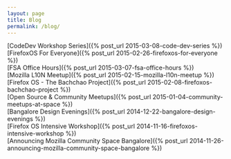 ```yaml
---
layout: page
title: Blog
permalink: /blog/
---
```


[CodeDev Workshop Series]({% post_url 2015-03-08-code-dev-series %})<br>
[FirefoxOS For Everyone]({% post_url 2015-02-26-firefoxos-for-everyone %})<br>
[FSA Office Hours]({% post_url 2015-03-07-fsa-office-hours %})<br>
[Mozilla L10N Meetup]({% post_url 2015-02-15-mozilla-l10n-meetup %})<br>
[Firefox OS - The Bachchao Project]({% post_url 2015-02-08-firefoxos-bachchao-project %})<br>
[Open Source & Community Meetups]({% post_url 2015-01-04-community-meetups-at-space %})<br>
[Bangalore Design Evenings]({% post_url 2014-12-22-bangalore-design-evenings %})<br>
[Firefox OS Intensive Workshop]({% post_url 2014-11-16-firefoxos-intensive-workshop %})<br>
[Announcing Mozilla Community Space Bangalore]({% post_url 2014-11-26-announcing-mozilla-community-space-bangalore %})<br>
